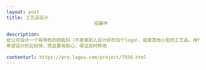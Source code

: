 ```yaml
---                
layout: post       
title: 工艺品设计
                                招募中
           
description: 
给公司设计一个有特色的钥匙扣（不是拿别人设计好的加个logo），或是其他小型的工艺品，用作纪念物。
希望设计的比较快，而且要有耐心，保证及时修改
     
contenturl: https://pro.lagou.com/project/7550.html      
---                 
```

